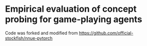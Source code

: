 # Empirical evaluation of concept probing for game-playing agents

Code was forked and modified from https://github.com/official-stockfish/nnue-pytorch
